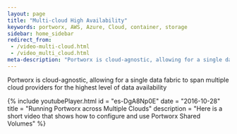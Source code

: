 ```yaml
---
layout: page
title: "Multi-cloud High Availability"
keywords: portworx, AWS, Azure, Cloud, container, storage
sidebar: home_sidebar
redirect_from: 
 - /video-multi-cloud.html
 - /video_multi_cloud.html
meta-description: "Portworx is cloud-agnostic, allowing for a single data fabric to span multiple cloud providers for the highest level of data availability. Find out how in this video!"
---
```


Portworx is cloud-agnostic, allowing for a single data fabric to span multiple cloud providers for the highest level of data availability

{%
    include youtubePlayer.html
    id = "es-DgA8Np0E"
    date = "2016-10-28"
    title = "Running Portworx across Multiple Clouds"
    description = "Here is a short video that shows how to configure and use Portworx Shared Volumes"
%}


